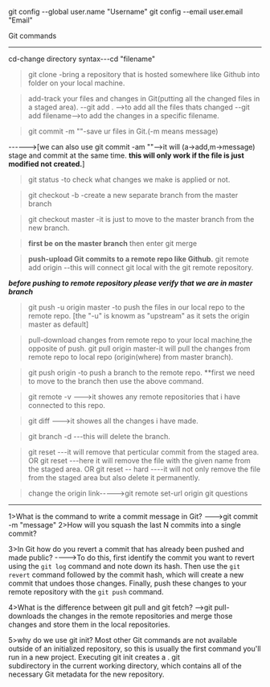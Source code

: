 

git config --global user.name "Username"
git config --email user.email "Email"

Git commands
************
cd-change directory
 syntax---cd "filename"

>git clone <repo link>-bring a repository that is hosted somewhere like Github into folder on your local machine.

>add-track your files and changes in Git(putting all the changed files in a staged area).
--git add . -->to add all the files thats changed
--git add filename-->to add the changes in a specific filename.

>git commit -m "<Message>"-save ur files in Git.(-m means message)

------>[we can also use git commit -am "<message>"-->it will (a->add,m->message) stage and commit at the same time.
**this will only work if the file is just modified not created.**]

>git status -to check what changes we make is applied or not.

>git checkout -b <branchname> -create a new separate branch from the master branch

>git checkout master -it is just to move to the master branch from the new branch. 

>**first be on the master branch** then enter
 git merge <branch name>


>****push-upload Git commits to a remote repo like Github.****
>git remote add origin <remote URL from github> --this will connect git local with the git remote repository.

***before pushing to remote repository please verify that we are in master branch*** 
>git push -u origin master -to push the files in our local repo to the remote repo.
	[the "-u" is knowm as "upstream" as it sets the origin master as default]

>pull-download changes from remote repo to your local machine,the opposite of push.
>git pull origin master-it will pull the changes from remote repo to local repo (origin(where) from master branch).

>git push origin <branch name>-to push a branch to the remote repo.
**first we need to move to the branch then use the above command.

>git remote -v --->it showes any remote repositories that i have connected to this repo.

>git diff --->it showes all the changes i have made.

>git branch -d <branch> ---this will delete the branch.

>git reset <hash code>---it will remove that perticular commit from the staged area.
         OR
 git reset <file name>---here it will remove the file with the given name  from the staged area.
          OR
 git reset -- hard <hashcode>----it will not only remove the file from the staged area but also delete it permanently.

>change the origin link----->git remote set-url origin <link>
git questions
-------------
1>What is the command to write a commit message in Git?
  --->git commit -m "message"
2>How will you squash the last N commits into a single commit?

3>In Git how do you revert a commit that has already been pushed and made public?
---->To do this, first identify the commit you want to revert using the `git log` command and note down its hash. 
Then use the `git revert` command followed by the commit hash, which will create a new commit that undoes those 
changes. Finally, push these changes to your remote repository with the `git push` command.

4>What is the difference between git pull and git fetch?
-->git pull-downloads the changes in the remote repositories and merge those changes and store them in the local repositories.

5>why do we use git init?
  Most other Git commands are not available outside of an initialized repository, so this is usually the first command you'll run in a new project. Executing git init creates a . git   
subdirectory in the current working directory, which contains all of the necessary Git metadata for the new repository.
